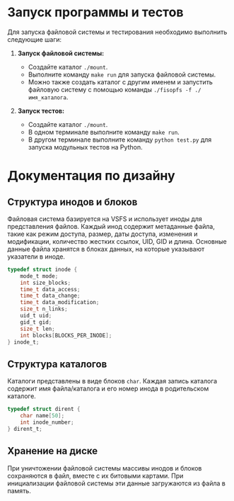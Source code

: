 # Запуск программы и тестов

Для запуска файловой системы и тестирования необходимо выполнить следующие шаги:

1. **Запуск файловой системы:**
   - Создайте каталог `./mount`.
   - Выполните команду `make run` для запуска файловой системы.
   - Можно также создать каталог с другим именем и запустить файловую систему с помощью команды `./fisopfs -f ./имя_каталога`.

2. **Запуск тестов:**
   - Создайте каталог `./mount`.
   - В одном терминале выполните команду `make run`.
   - В другом терминале выполните команду `python test.py` для запуска модульных тестов на Python.

# Документация по дизайну

## Структура инодов и блоков

Файловая система базируется на VSFS и использует иноды для представления файлов. Каждый инод содержит метаданные файла, такие как режим доступа, размер, даты доступа, изменения и модификации, количество жестких ссылок, UID, GID и длина. Основные данные файла хранятся в блоках данных, на которые указывают указатели в иноде.

```c
typedef struct inode {
    mode_t mode;
    int size_blocks;
    time_t data_access;
    time_t data_change;
    time_t data_modification;
    size_t n_links;
    uid_t uid;
    gid_t gid;
    size_t len;
    int blocks[BLOCKS_PER_INODE];
} inode_t;
```

## Структура каталогов

Каталоги представлены в виде блоков `char`. Каждая запись каталога содержит имя файла/каталога и его номер инода в родительском каталоге.

```c
typedef struct dirent {
    char name[50];
    int inode_number;
} dirent_t;
```

## Хранение на диске

При уничтожении файловой системы массивы инодов и блоков сохраняются в файл, вместе с их битовыми картами. При инициализации файловой системы эти данные загружаются из файла в память.
